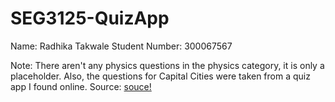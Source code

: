 # SEG3125-QuizApp

Name: Radhika Takwale
Student Number: 300067567

Note: There aren't any physics questions in the physics category, it is only a placeholder. Also, the questions for Capital Cities were taken from a quiz app I found online. Source: [souce!](https://codingwithsara.com/capital-quiz-android-studio-game-tutorial/)

